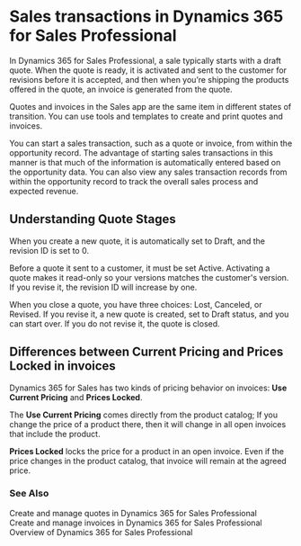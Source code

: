 Sales transactions in Dynamics 365 for Sales Professional
=========================================================

In Dynamics 365 for Sales Professional, a sale typically starts with a draft
quote. When the quote is ready, it is activated and sent to the customer for
revisions before it is accepted, and then when you’re shipping the products
offered in the quote, an invoice is generated from the quote.

Quotes and invoices in the Sales app are the same item in different states of
transition. You can use tools and templates to create and print quotes and
invoices.

You can start a sales transaction, such as a quote or invoice, from within the
opportunity record. The advantage of starting sales transactions in this manner
is that much of the information is automatically entered based on the
opportunity data. You can also view any sales transaction records from within
the opportunity record to track the overall sales process and expected revenue.

Understanding Quote Stages
--------------------------

When you create a new quote, it is automatically set to Draft, and the revision
ID is set to 0.

Before a quote it sent to a customer, it must be set Active. Activating a quote
makes it read-only so your versions matches the customer's version. If you
revise it, the revision ID will increase by one.

When you close a quote, you have three choices: Lost, Canceled, or Revised. If
you revise it, a new quote is created, set to Draft status, and you can start
over. If you do not revise it, the quote is closed.

Differences between Current Pricing and Prices Locked in invoices
-----------------------------------------------------------------

Dynamics 365 for Sales has two kinds of pricing behavior on invoices: **Use
Current Pricing** and **Prices Locked**.

The **Use Current Pricing** comes directly from the product catalog; If you
change the price of a product there, then it will change in all open invoices
that include the product.

**Prices Locked** locks the price for a product in an open invoice. Even if the
price changes in the product catalog, that invoice will remain at the agreed
price.

### See Also

Create and manage quotes in Dynamics 365 for Sales Professional  
Create and manage invoices in Dynamics 365 for Sales Professional  
Overview of Dynamics 365 for Sales Professional
